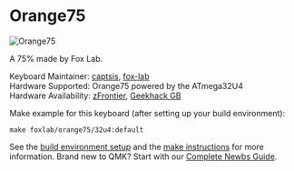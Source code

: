 # Orange75

![Orange75](https://i.imgur.com/eAfiwwM.jpg)

A 75% made by Fox Lab.

Keyboard Maintainer: [captsis](https://github.com/captsis), [fox-lab](https://github.com/fox-lab)   
Hardware Supported: Orange75 powered by the ATmega32U4  
Hardware Availability: [zFrontier](https://en.zfrontier.com/collections/keyboards/products/foxlab-orange75), [Geekhack GB](https://geekhack.org/index.php?topic=95080.0)


Make example for this keyboard (after setting up your build environment):

    make foxlab/orange75/32u4:default

See the [build environment setup](https://docs.qmk.fm/#/getting_started_build_tools) and the [make instructions](https://docs.qmk.fm/#/getting_started_make_guide) for more information. Brand new to QMK? Start with our [Complete Newbs Guide](https://docs.qmk.fm/#/newbs).